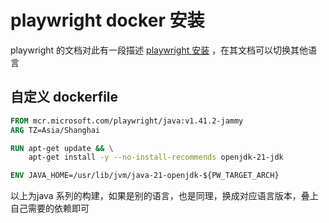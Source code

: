 # playwright docker 安装

playwright 的文档对此有一段描述
[playwright 安装](https://playwright.dev/java/docs/docker)
，在其文档可以切换其他语言

## 自定义 dockerfile

```dockerfile
FROM mcr.microsoft.com/playwright/java:v1.41.2-jammy
ARG TZ=Asia/Shanghai

RUN apt-get update && \
    apt-get install -y --no-install-recommends openjdk-21-jdk

ENV JAVA_HOME=/usr/lib/jvm/java-21-openjdk-${PW_TARGET_ARCH}
```

以上为java 系列的构建，如果是别的语言，也是同理，换成对应语言版本，叠上自己需要的依赖即可
